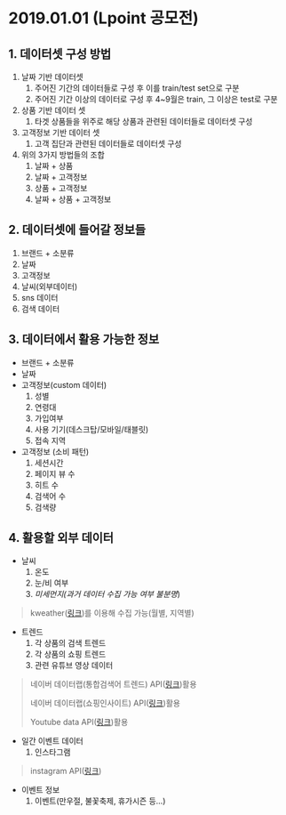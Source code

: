 # 2019.01.01 (Lpoint 공모전)

## 1. 데이터셋 구성 방법

1. 날짜 기반 데이터셋
   1. 주어진 기간의 데이터들로 구성 후 이를 train/test set으로 구분
   2. 주어진 기간 이상의 데이터로 구성 후 4~9월은 train, 그 이상은 test로 구분 
2. 상품 기반 데이터 셋
   1. 타겟 상품들을 위주로 해당 상품과 관련된 데이터들로 데이터셋 구성
3. 고객정보 기반 데이터 셋
   1. 고객 집단과 관련된 데이터들로 데이터셋 구성
4. 위의 3가지 방법들의 조합
   1. 날짜 + 상품
   2. 날짜 + 고객정보
   3. 상품 + 고객정보
   4. 날짜 + 상품 + 고객정보

## 2. 데이터셋에 들어갈 정보들

1. 브랜드 + 소분류
2. 날짜
3. 고객정보
4. 날씨(외부데이터)
5. sns 데이터
6. 검색 데이터



## 3. 데이터에서 활용 가능한 정보

- 브랜드 + 소분류
- 날짜
- 고객정보(custom 데이터)
  1. 성별
  2. 연령대
  3. 가입여부
  4. 사용 기기(데스크탑/모바일/태블릿)
  5. 접속 지역
- 고객정보 (소비 패턴)
  1. 세션시간
  2. 페이지 뷰 수
  3. 히트 수
  4. 검색어 수 
  5. 검색량



## 4. 활용할 외부 데이터

- 날씨
  1. 온도
  2. 눈/비 여부
  3. *미세먼지(과거 데이터 수집 가능 여부 불분명*)

> kweather([링크](http://www.kweather.co.kr/kma/kma_past.html?))를 이용해 수집 가능(월별, 지역별)

- 트렌드
  1. 각 상품의 검색 트렌드
  2. 각 상품의 쇼핑 트렌드
  3. 관련 유튜브 영상 데이터 

> 네이버 데이터랩(통합검색어 트렌드) API([링크](https://developers.naver.com/docs/datalab/search/))활용
>
> 네이버 데이터랩(쇼핑인사이트) API([링크](https://developers.naver.com/docs/datalab/shopping/))활용
>
> Youtube data API([링크](https://developers.google.com/youtube/v3/getting-started?hl=ko#resources))활용

- 일간 이벤트 데이터
  1. 인스타그램

> instagram API([링크](https://github.com/facebookarchive/python-instagram))

- 이벤트 정보
  1. 이벤트(만우절, 불꽃축제, 휴가시즌 등...)